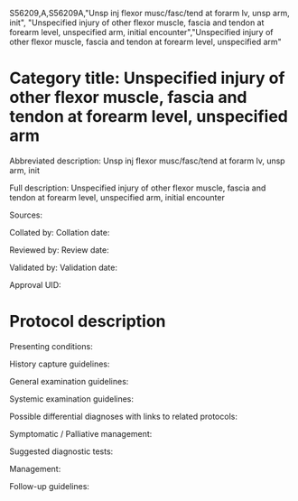 S56209,A,S56209A,"Unsp inj flexor musc/fasc/tend at forarm lv, unsp arm, init", "Unspecified injury of other flexor muscle, fascia and tendon at forearm level, unspecified arm, initial encounter","Unspecified injury of other flexor muscle, fascia and tendon at forearm level, unspecified arm"
# Category title: Unspecified injury of other flexor muscle, fascia and tendon at forearm level, unspecified arm

Abbreviated description: Unsp inj flexor musc/fasc/tend at forarm lv, unsp arm, init

Full description: Unspecified injury of other flexor muscle, fascia and tendon at forearm level, unspecified arm, initial encounter

Sources:

Collated by:
Collation date:

Reviewed by:
Review date:

Validated by:
Validation date:

Approval UID:

# Protocol description

Presenting conditions:

History capture guidelines:

General examination guidelines:

Systemic examination guidelines:

Possible differential diagnoses with links to related protocols:

Symptomatic / Palliative management:

Suggested diagnostic tests:

Management:

Follow-up guidelines:
